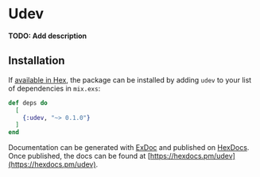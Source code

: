# Udev

**TODO: Add description**

## Installation

If [available in Hex](https://hex.pm/docs/publish), the package can be installed
by adding `udev` to your list of dependencies in `mix.exs`:

```elixir
def deps do
  [
    {:udev, "~> 0.1.0"}
  ]
end
```

Documentation can be generated with [ExDoc](https://github.com/elixir-lang/ex_doc)
and published on [HexDocs](https://hexdocs.pm). Once published, the docs can
be found at [https://hexdocs.pm/udev](https://hexdocs.pm/udev).

